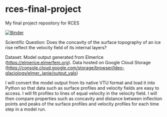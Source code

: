 # rces-final-project
My final project repository for RCES

[![Binder](https://mybinder.org/badge_logo.svg)](https://mybinder.org/v2/gh/janeeleven/rces-final-project/HEAD)

Scientific Question: Does the concavity of the surface topography of an ice rise reflect the velocity field of its internal layers?

Dataset: Model output generated from ElmerIce (https://elmerice.elmerfem.org). Data hosted on Google Cloud Storage (https://console.cloud.google.com/storage/browser/ldeo-glaciology/elmer_janie/output_vals)

I will convert the model output from its native VTU format and load it into Python so that data such as surface profiles and velocity fields are easy to access. I will fit profiles to lines of equal velocity in the velocity field. I will then compare properties such as concavity and distance between inflection points and peaks of the surface profiles and velocity profiles for each time step in a model run. 